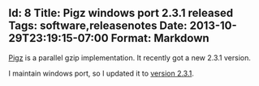 Id: 8
Title: Pigz windows port 2.3.1 released
Tags: software,releasenotes
Date: 2013-10-29T23:19:15-07:00
Format: Markdown
--------------
[Pigz](http://zlib.net/pigz/) is a parallel gzip implementation. It recently got a new 2.3.1 version.

I maintain windows port, so I updated it to [version 2.3.1](/software/pigz-for-windows.html).
